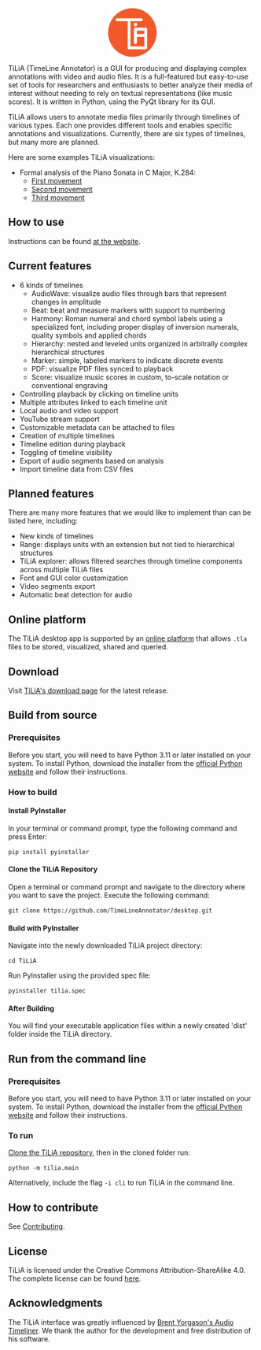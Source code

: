 <p align="center">
  <a href="https://tilia-app.com/">
    <img src="docs/img/logo.png" alt="drawing" width="100" align="center" >
  </a>
</p>
TiLiA (TimeLine Annotator) is a GUI for producing and displaying complex annotations with video and audio files. It is a full-featured but easy-to-use set of tools for researchers and enthusiasts to better analyze their media of interest without needing to rely on textual representations (like music scores). It is written in Python, using the PyQt library for its GUI.

TiLiA allows users to annotate media files primarily through timelines of various types. Each one provides different tools and enables specific annotations and visualizations. Currently, there are six types of timelines, but many more are planned.


Here are some examples TiLiA visualizations:

- Formal analysis of the Piano Sonata in C Major, K.284:
  - [First movement](https://tilia-app.com/viewer/1/)
  - [Second movement](https://tilia-app.com/viewer/2/)
  - [Third movement](https://tilia-app.com/viewer/3/)

## How to use
Instructions can be found [at the website](https://tilia-app.com/help/introduction/).

## Current features
 - 6 kinds of timelines
   - AudioWave: visualize audio files through bars that represent changes in amplitude
   - Beat: beat and measure markers with support to numbering
   - Harmony: Roman numeral and chord symbol labels using a specialized font, including proper display of inversion numerals, quality symbols and applied chords
   - Hierarchy: nested and leveled units organized in arbitrally complex hierarchical structures
   - Marker: simple, labeled markers to indicate discrete events
   - PDF: visualize PDF files synced to playback
   - Score: visualize music scores in custom, to-scale notation or conventional engraving
 - Controlling playback by clicking on timeline units
 - Multiple attributes linked to each timeline unit
 - Local audio and video support
 - YouTube stream support
 - Customizable metadata can be attached to files
 - Creation of multiple timelines
 - Timeline edition during playback
 - Toggling of timeline visibility
 - Export of audio segments based on analysis
 - Import timeline data from CSV files

## Planned features

There are many more features that we would like to implement than can be listed here, including:
- New kinds of timelines
- Range: displays units with an extension but not tied to hierarchical structures
- TiLiA explorer: allows filtered searches through timeline components across multiple TiLiA files
- Font and GUI color customization
- Video segments export
- Automatic beat detection for audio

## Online platform

The TiLiA desktop app is supported by an [online platform](https://tilia-app.com) that allows `.tla` files to be stored, visualized, shared and queried.

## Download

Visit [TiLiA's download page](https://tilia-app.com/downloads) for the latest release.

## Build from source

### Prerequisites

Before you start, you will need to have Python 3.11 or later installed on your system. To install Python, download the installer from the [official Python website](https://www.python.org/downloads/) and follow their instructions.

### How to build
#### Install PyInstaller
In your terminal or command prompt, type the following command and press Enter:
```
pip install pyinstaller
```

#### Clone the TiLiA Repository
Open a terminal or command prompt and navigate to the directory where you want to save the project.
Execute the following command:
```
git clone https://github.com/TimeLineAnnotator/desktop.git
```

#### Build with PyInstaller
Navigate into the newly downloaded TiLiA project directory:
```
cd TiLiA
```
Run PyInstaller using the provided spec file:
```
pyinstaller tilia.spec
```

#### After Building

You will find your executable application files within a newly created 'dist' folder inside the TiLiA directory.

## Run from the command line

### Prerequisites

Before you start, you will need to have Python 3.11 or later installed on your system. To install Python, download the installer from the [official Python website](https://www.python.org/downloads/) and follow their instructions.

### To run
[Clone the TiLiA repository](#clone-the-tilia-repository), then in the cloned folder run:
```
python -m tilia.main
```
Alternatively, include the flag ```-i cli``` to run TiLiA in the command line.

## How to contribute

See [Contributing](./CONTRIBUTING.md).

## License

TiLiA is licensed under the Creative Commons Attribution-ShareAlike 4.0. The complete license can be found [here](./LICENSE).

## Acknowledgments

The TiLiA interface was greatly influenced by [Brent Yorgason's Audio Timeliner](https://www.singanewsong.org/audiotimeliner/). We thank the author for the development and free distribution of his software.
